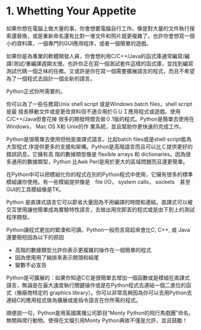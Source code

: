 # 1. Whetting Your Appetite

如果你想在電腦上做大量的事，你會想要電腦自行工作。像是對大量的文件執行搜索還替換，或是重新命名還有比對一堆文件和照片就更複雜了。也許你會想寫一個小的資料庫，一個專門的GUI應用程序，或者一個簡單的遊戲。

如果你是為專業的軟體開發人員，你會想利用C/C++/Java的函式庫通常編寫/編譯/測試/重編譯週期太慢。也許你正在寫一個測試套件這樣的函式庫，並找到編寫測試代碼一個乏味的任務。又或許是你在寫一個需要擴展語言的程式，而且不希望為了一個程式去設計一個全新的語言。

Python正式你所需要的。

你可以為了一些任務寫Unix shell script 或是Windows batch files，shell script是最
擅長移動文件或是更改資料但不適合用於ＧＵＩ應用程式或遊戲。使用C/C++/Java但會花掉
很多的開發時間去做０.1版的程式。Python是簡單去使用在Windows， Mac OS X和 Unix的作
業系統，並且幫助你更快速的完成工作。

Python是很簡單去使用但他是直譯式語言。比起batch files或是shell script能為大型程式
序提供更多的支援和架構。Python是高階語言而且可以比Ｃ提供更好的錯誤訊息。它擁有高
階的數據類型像是 flexible arrays 和 dictionaries。因為很多通用的數據類型，Python
比Awk Perl是用於更大的區域問題而且還更簡單。

在Python中可以把模組化你的程式在別的Python程式中使用，它擁有很多的標準模組讓你使用。有一些模組提供像是　file I/O， system calls， sockets　甚至 GUI的工具模組像是TK。

Python 是直譯式語言它可以節省大量因為不用編譯的時間和連結。直譯式可以被交互使用讓他簡單成為實驗特性語言，去做出用完即丟的程式或是由下到上的測試程序開發。

Python讓程式更加的緊湊和可讀。Python一般而言寫起來會比C, C++, 或 Java還要簡短因為以下的原因
- 高階的數據類型允許你表示更複雜的操作在一個簡單的程式
- 因為使用用了縮排來表示開頭和結尾
- 變數不必宣告

Python是可擴展的：如果你知道C它是很簡單去增加一個函數或是模組在直譯式語言，無論是在最大速度執行關鍵操作或是在Python程式去連結一個二進位的函式（像廠商特定的 graphics library）。你可以非常高興因為你可以去用Python去連結C的應用程式做為擴展或是指令語言在你所需的程式。


順便說一句，Python是用英國廣播公司節目“Monty Python的飛行馬戲團”命名，無關與爬行動物。使得在文檔引用Monty Python典故不僅是允許，並且鼓勵！

